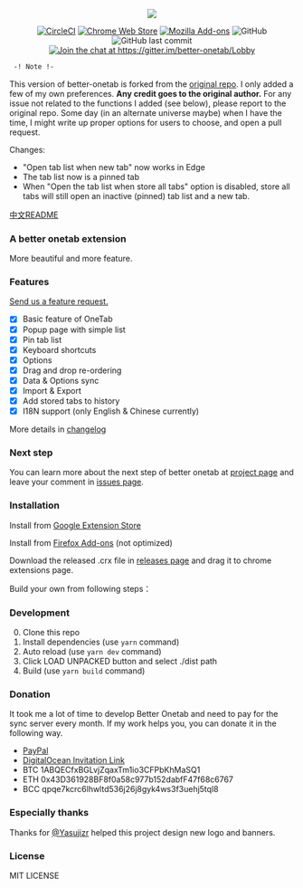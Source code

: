 <p align="center">
  <img src="https://user-images.githubusercontent.com/36993664/44917039-f208ad80-ad3f-11e8-85e9-e29489f0ffb4.png">
</p>

<p align="center">
<a href="https://circleci.com/gh/cnwangjie/better-onetab"><img src="https://img.shields.io/circleci/project/github/cnwangjie/better-onetab/master.svg?style=flat-square" alt="CircleCI"></a>
<a href="https://chrome.google.com/webstore/detail/better-onetab/eookhngofldnbnidjlbkeecljkfpmfpg"><img src="https://img.shields.io/chrome-web-store/v/eookhngofldnbnidjlbkeecljkfpmfpg.svg?style=flat-square" alt="Chrome Web Store"></a>
<a href="https://addons.mozilla.org/firefox/addon/better-onetab/"><img src="https://img.shields.io/amo/v/better-onetab.svg?style=flat-square" alt="Mozilla Add-ons"></a>
<img src="https://img.shields.io/github/license/cnwangjie/better-onetab.svg?style=flat-square" alt="GitHub">
<img src="https://img.shields.io/github/last-commit/cnwangjie/better-onetab.svg?style=flat-square" alt="GitHub last commit">
<a href="https://gitter.im/better-onetab/Lobby?utm_source=badge&utm_medium=badge&utm_campaign=pr-badge&utm_content=badge"><img src="https://img.shields.io/gitter/room/better-onetab/Lobby.svg?style=flat-square" alt="Join the chat at https://gitter.im/better-onetab/Lobby"></a>
</p>

```diff
 -! Note !-
```

This version of better-onetab is forked from the [original repo](https://github.com/cnwangjie/better-onetab). I only added a few of my own preferences. __Any credit goes to the original author.__ For any issue not related to the functions I added (see below), please report to the original repo. Some day (in an alternate universe maybe) when I have the time, I might write up proper options for users to choose, and open a pull request.

Changes:

- "Open tab list when new tab" now works in Edge
- The tab list now is a pinned tab
- When "Open the tab list when store all tabs" option is disabled, store all tabs will still open an inactive (pinned) tab list and a new tab. 



[中文README](./README.zh.md)

### A better onetab extension

More beautiful and more feature.

### Features

[Send us a feature request.](https://github.com/cnwangjie/better-onetab/issues/new)

 - [x] Basic feature of OneTab
 - [x] Popup page with simple list
 - [x] Pin tab list
 - [x] Keyboard shortcuts
 - [x] Options
 - [x] Drag and drop re-ordering
 - [x] Data & Options sync
 - [x] Import & Export
 - [x] Add stored tabs to history
 - [x] I18N support (only English & Chinese currently)

More details in [changelog](CHANGELOG.md)

### Next step

You can learn more about the next step of better onetab at [project page](https://github.com/cnwangjie/better-onetab/projects/1) and leave your comment in [issues page](https://github.com/cnwangjie/better-onetab/issues).

### Installation

Install from [Google Extension Store](https://chrome.google.com/webstore/detail/better-onetab/eookhngofldnbnidjlbkeecljkfpmfpg)

Install from [Firefox Add-ons](https://addons.mozilla.org/firefox/addon/better-onetab/) (not optimized)

Download the released .crx file in [releases page](https://github.com/cnwangjie/better-onetab/releases) and drag it to chrome extensions page.

Build your own from following steps：

### Development

0. Clone this repo
0. Install dependencies (use `yarn` command)
0. Auto reload (use `yarn dev` command)
0. Click LOAD UNPACKED button and select ./dist path
0. Build (use `yarn build` command)

### Donation

It took me a lot of time to develop Better Onetab and need to pay for the sync server every month. If my work helps you, you can donate it in the following way.

 - [PayPal](https://paypal.me/wangjie0)
 - [DigitalOcean Invitation Link](https://m.do.co/c/4c053a482508)
 - BTC 1ABQECfxBGLvjZqaxTm1io3CFPbKhMaSQ1
 - ETH 0x43D361928BF8f0a58c977b152dabfF47f68c6767
 - BCC qpqe7kcrc6lhwltd536j26j8gyk4ws3f3uehj5tql8

### Especially thanks

Thanks for [@Yasujizr](https://github.com/Yasujizr) helped this project design new logo and banners.

### License

MIT LICENSE
